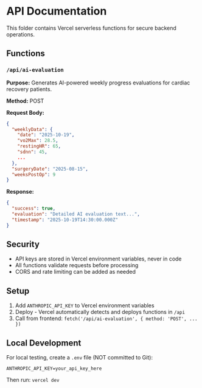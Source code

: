 # API Documentation

This folder contains Vercel serverless functions for secure backend operations.

## Functions

### `/api/ai-evaluation`

**Purpose:** Generates AI-powered weekly progress evaluations for cardiac recovery patients.

**Method:** POST

**Request Body:**
```json
{
  "weeklyData": {
    "date": "2025-10-19",
    "vo2Max": 28.5,
    "restingHR": 65,
    "sdnn": 45,
    ...
  },
  "surgeryDate": "2025-08-15",
  "weeksPostOp": 9
}
```

**Response:**
```json
{
  "success": true,
  "evaluation": "Detailed AI evaluation text...",
  "timestamp": "2025-10-19T14:30:00.000Z"
}
```

## Security

- API keys are stored in Vercel environment variables, never in code
- All functions validate requests before processing
- CORS and rate limiting can be added as needed

## Setup

1. Add `ANTHROPIC_API_KEY` to Vercel environment variables
2. Deploy - Vercel automatically detects and deploys functions in `/api`
3. Call from frontend: `fetch('/api/ai-evaluation', { method: 'POST', ... })`

## Local Development

For local testing, create a `.env` file (NOT committed to Git):
```
ANTHROPIC_API_KEY=your_api_key_here
```

Then run: `vercel dev`
